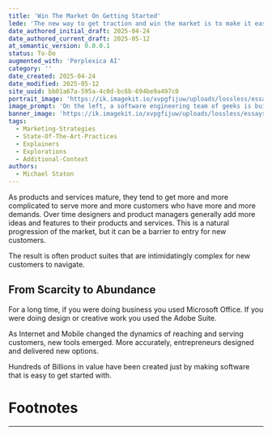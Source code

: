 ```yaml
---
title: 'Win The Market On Getting Started'
lede: 'The new way to get traction and win the market is to make it easy to get started.'
date_authored_initial_draft: 2025-04-24
date_authored_current_draft: 2025-05-12
at_semantic_version: 0.0.0.1
status: To-Do
augmented_with: 'Perplexica AI'
category: ''
date_created: 2025-04-24
date_modified: 2025-05-12
site_uuid: bb01a67a-595a-4c0d-bc6b-694be9a497c0
portrait_image: 'https://ik.imagekit.io/xvpgfijuw/uploads/lossless/essays/2025-05-04_portraitimage_Win-the-Market-on-Getting-Started_f40c75ff-7ad0-4cdf-b4b9-6ff9d96ca818_0SvWcndXN.jpg'
image_prompt: 'On the left, a software engineering team of geeks is building a bus from spare parts.  Parts are all over the ground, they have grease and sweat all over their faces and hands. The bus looks far from finished.  On the right, a bus is already built and new and fancy.  The bus door is open, and the same software engineering team characters are clean and calm, getting on the bus with a ticket in hand.'
banner_image: 'https://ik.imagekit.io/xvpgfijuw/uploads/lossless/essays/2025-05-04_bannerimage_Win-the-Market-on-Getting-Started_e53e0c43-0f5f-4052-a8ea-06a7bbd5ebc5_Bfkt547qJ.jpg'
tags:
  - Marketing-Strategies
  - State-Of-The-Art-Practices
  - Explainers
  - Explorations
  - Additional-Context
authors:
  - Michael Staton
---
```


As products and services mature, they tend to get more and more complicated to serve more and more customers who have more and more demands. Over time designers and product managers generally add more ideas and features to their products and services. This is a natural progression of the market, but it can be a barrier to entry for new customers. 

The result is often product suites that are intimidatingly complex for new customers to navigate. 

## From Scarcity to Abundance

For a long time, if you were doing business you used Microsoft Office. If you were doing design or creative work you used the Adobe Suite. 

As Internet and Mobile changed the dynamics of reaching and serving customers, new tools emerged. More accurately, entrepreneurs designed and delivered new options.  

Hundreds of Billions in value have been created just by making software that is easy to get started with.  

# Footnotes
***
